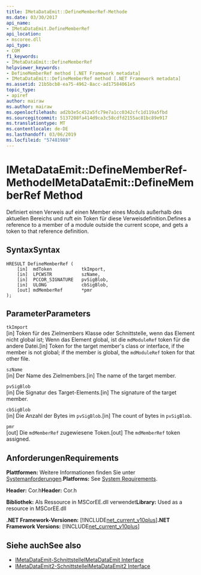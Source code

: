 ```yaml
---
title: IMetaDataEmit::DefineMemberRef-Methode
ms.date: 03/30/2017
api_name:
- IMetaDataEmit.DefineMemberRef
api_location:
- mscoree.dll
api_type:
- COM
f1_keywords:
- IMetaDataEmit::DefineMemberRef
helpviewer_keywords:
- DefineMemberRef method [.NET Framework metadata]
- IMetaDataEmit::DefineMemberRef method [.NET Framework metadata]
ms.assetid: 21b5bcb8-ea75-4962-8acc-ad17584061e5
topic_type:
- apiref
author: mairaw
ms.author: mairaw
ms.openlocfilehash: ad2b3e5c452a5fc79e7a1cc0342cfc1d119a5fbd
ms.sourcegitcommit: 5137208fa414d9ca3c58cdfd2155ac81bc89e917
ms.translationtype: MT
ms.contentlocale: de-DE
ms.lasthandoff: 03/06/2019
ms.locfileid: "57481988"
---
```

# <a name="imetadataemitdefinememberref-method"></a><span data-ttu-id="98adc-102">IMetaDataEmit::DefineMemberRef-Methode</span><span class="sxs-lookup"><span data-stu-id="98adc-102">IMetaDataEmit::DefineMemberRef Method</span></span>
<span data-ttu-id="98adc-103">Definiert einen Verweis auf einen Member eines Moduls außerhalb des aktuellen Bereichs und ruft ein Token für diese Verweisdefinition.</span><span class="sxs-lookup"><span data-stu-id="98adc-103">Defines a reference to a member of a module outside the current scope, and gets a token to that reference definition.</span></span>  
  
## <a name="syntax"></a><span data-ttu-id="98adc-104">Syntax</span><span class="sxs-lookup"><span data-stu-id="98adc-104">Syntax</span></span>  
  
```  
HRESULT DefineMemberRef (   
    [in]  mdToken           tkImport,   
    [in]  LPCWSTR           szName,   
    [in]  PCCOR_SIGNATURE   pvSigBlob,   
    [in]  ULONG             cbSigBlob,   
    [out] mdMemberRef       *pmr   
);  
```  
  
## <a name="parameters"></a><span data-ttu-id="98adc-105">Parameter</span><span class="sxs-lookup"><span data-stu-id="98adc-105">Parameters</span></span>  
 `tkImport`  
 <span data-ttu-id="98adc-106">[in] Token für des Zielmembers Klasse oder Schnittstelle, wenn das Element nicht global ist; Wenn das Element global, ist die `mdModuleRef` token für die andere Datei.</span><span class="sxs-lookup"><span data-stu-id="98adc-106">[in] Token for the target member's class or interface, if the member is not global; if the member is global, the `mdModuleRef` token for that other file.</span></span>  
  
 `szName`  
 <span data-ttu-id="98adc-107">[in] Der Name des Zielmembers.</span><span class="sxs-lookup"><span data-stu-id="98adc-107">[in] The name of the target member.</span></span>  
  
 `pvSigBlob`  
 <span data-ttu-id="98adc-108">[in] Die Signatur des Target-Elements.</span><span class="sxs-lookup"><span data-stu-id="98adc-108">[in] The signature of the target member.</span></span>  
  
 `cbSigBlob`  
 <span data-ttu-id="98adc-109">[in] Die Anzahl der Bytes im `pvSigBlob`.</span><span class="sxs-lookup"><span data-stu-id="98adc-109">[in] The count of bytes in `pvSigBlob`.</span></span>  
  
 `pmr`  
 <span data-ttu-id="98adc-110">[out] Die `mdMemberRef` zugewiesene Token.</span><span class="sxs-lookup"><span data-stu-id="98adc-110">[out] The `mdMemberRef` token assigned.</span></span>  
  
## <a name="requirements"></a><span data-ttu-id="98adc-111">Anforderungen</span><span class="sxs-lookup"><span data-stu-id="98adc-111">Requirements</span></span>  
 <span data-ttu-id="98adc-112">**Plattformen:** Weitere Informationen finden Sie unter [Systemanforderungen](../../../../docs/framework/get-started/system-requirements.md).</span><span class="sxs-lookup"><span data-stu-id="98adc-112">**Platforms:** See [System Requirements](../../../../docs/framework/get-started/system-requirements.md).</span></span>  
  
 <span data-ttu-id="98adc-113">**Header:** Cor.h</span><span class="sxs-lookup"><span data-stu-id="98adc-113">**Header:** Cor.h</span></span>  
  
 <span data-ttu-id="98adc-114">**Bibliothek:** Als Ressource in MSCorEE.dll verwendet</span><span class="sxs-lookup"><span data-stu-id="98adc-114">**Library:** Used as a resource in MSCorEE.dll</span></span>  
  
 <span data-ttu-id="98adc-115">**.NET Framework-Versionen:** [!INCLUDE[net_current_v10plus](../../../../includes/net-current-v10plus-md.md)]</span><span class="sxs-lookup"><span data-stu-id="98adc-115">**.NET Framework Versions:** [!INCLUDE[net_current_v10plus](../../../../includes/net-current-v10plus-md.md)]</span></span>  
  
## <a name="see-also"></a><span data-ttu-id="98adc-116">Siehe auch</span><span class="sxs-lookup"><span data-stu-id="98adc-116">See also</span></span>
- [<span data-ttu-id="98adc-117">IMetaDataEmit-Schnittstelle</span><span class="sxs-lookup"><span data-stu-id="98adc-117">IMetaDataEmit Interface</span></span>](../../../../docs/framework/unmanaged-api/metadata/imetadataemit-interface.md)
- [<span data-ttu-id="98adc-118">IMetaDataEmit2-Schnittstelle</span><span class="sxs-lookup"><span data-stu-id="98adc-118">IMetaDataEmit2 Interface</span></span>](../../../../docs/framework/unmanaged-api/metadata/imetadataemit2-interface.md)
